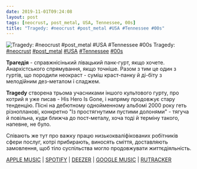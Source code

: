 ```yaml
---
date: 2019-11-01T09:24:08
layout: post
tags: [neocrust, post_metal, USA, Tennessee, 00s]
title: "Tragedy: #neocrust #post_metal #USA #Tennessee #00s"
---
```

![Tragedy: #neocrust #post_metal #USA #Tennessee #00s](/assets/photos/photo_794@01-11-2019_09-24-08.jpg)
Tragedy: [#neocrust](/tags/#neocrust) [#post_metal](/tags/#post_metal) [#USA](/tags/#USA) [#Tennessee](/tags/#Tennessee) [#00s](/tags/#00s)

**Трагедія** - справжнісінький лівацький панк-гурт, якщо хочете. Анархістського спрямування, якщо точніше. Разом з тим це один з гуртів, що породили неокраст - суміш краст-панку й ді-біту з мелодійним дез-металом і сладжем.

**Tragedy** створена трьома учасниками іншого культового гурту, про котрий я уже писав - His Hero Is Gone, і напряму продовжує стару тенденцію. Пісні на дебютному однойменному альбомі 2000 року геть різнопланові, конкретно &quot;Із простягнутими пустими долонями&quot; - тягуча й повільна, куди ближча до пост-металу, хоча тоді й терміну такого, напевне, не було.

Співають же тут про важку працю низькокваліфікованих робітників сфери послуг, котрі прибирають, виносять сміття, доставляють замовлення, щоб тіло суспільства могло продовжувати життєдіяльність.

[APPLE MUSIC](https://music.apple.com/us/album/tragedy/377873345) | [SPOTIFY](https://open.spotify.com/album/0H5qhhLA2YhfquziZTlKSl) | [DEEZER](https://www.deezer.com/album/599788?utm_source=deezer&amp;utm_content=album-599788&amp;utm_term=1601611822_1572592924&amp;utm_medium=web) | [GOOGLE MUSIC](https://play.google.com/music/m/Bfo5hq4girecxswkwnj32z364py?t=Tragedy_-_Tragedy) | [RUTRACKER](https://rutracker.org/forum/viewtopic.php?t=1335539)